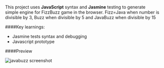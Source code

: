 This project uses **JavaScript** syntax and **Jasmine** testing to generate simple engine for FizzBuzz game in the browser. Fizz=Java when number is divisible by 3, Buzz when divisible by 5 and JavaBuzz when divisible by 15 

####Key learnings:

- Jasmine tests syntax and debugging
- Javascript prototype

####Preview

![javabuzz screenshot]()
